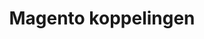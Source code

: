 ---
title: Magento koppelingen
key: magento
image: /images/@stock/Logos/magento-koppelingen.png
link_to: /koppelingen/magento
klass: webshop
layout: koppelingen
referral-url:

excerpt: Met onze Magento koppelingen is je administratie altijd op orde. Probeer nu! Bespaar veel tijd met onze Magento boekhoudkoppelingen.
---